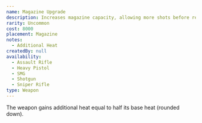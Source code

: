```yaml
---
name: Magazine Upgrade
description: Increases magazine capacity, allowing more shots before reload.
rarity: Uncommon
cost: 8000
placement: Magazine
notes:
  - Additional Heat
createdBy: null
availability:
  - Assault Rifle
  - Heavy Pistol
  - SMG
  - Shotgun
  - Sniper Rifle
type: Weapon
---
```

The weapon gains additional heat equal to half its base heat (rounded down). 

